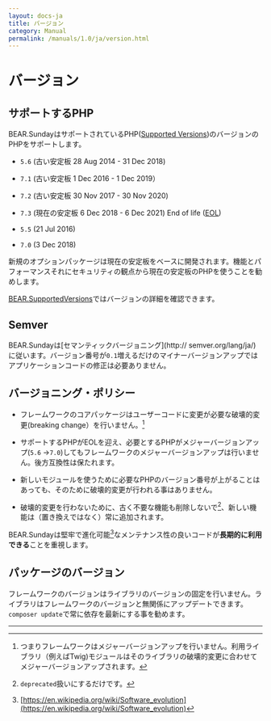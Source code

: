 ```yaml
---
layout: docs-ja
title: バージョン
category: Manual
permalink: /manuals/1.0/ja/version.html
---
```


# バージョン

## サポートするPHP

BEAR.SundayはサポートされているPHP([Supported Versions](http://php.net/supported-versions.php))のバージョンのPHPをサポートします。

* `5.6` (古い安定板 28 Aug 2014 - 31 Dec 2018)
* `7.1` (古い安定板 1 Dec 2016 - 1 Dec 2019）
* `7.2` (古い安定板 30 Nov 2017 - 30 Nov 2020)
* `7.3` (現在の安定板 6 Dec 2018 - 6 Dec 2021)
End of life ([EOL](http://php.net/eol.php))

* `5.5` (21 Jul 2016)
* `7.0` (3 Dec 2018)

新規のオプションパッケージは現在の安定板をベースに開発されます。機能とパフォーマンスそれにセキュリティの観点から現在の安定板のPHPを使うことを勧めします。

[BEAR.SupportedVersions](https://travis-ci.org/bearsunday/BEAR.SupportedVersions)ではバージョンの詳細を確認できます。

## Semver

BEAR.Sundayは[セマンティックバージョニング](http://
semver.org/lang/ja/)に従います。バージョン番号が`0.1`増えるだけのマイナーバージョンアップではアプリケーションコードの修正は必要ありません。

## バージョニング・ポリシー

 * フレームワークのコアパッケージはユーザーコードに変更が必要な破壊的変更(breaking change）を行いません。[^1]

 * サポートするPHPがEOLを迎え、必要とするPHPがメジャーバージョンアップ(`5.6` →`7.0`)してもフレームワークのメジャーバージョンアップは行いません。後方互換性は保たれます。

 * 新しいモジュールを使うために必要なPHPのバージョン番号が上がることはあっても、そのために破壊的変更が行われる事はありません。

 * 破壊的変更を行わないために、古く不要な機能も削除しないで[^3]、新しい機能は（置き換えではなく）常に追加されます。

BEAR.Sundayは堅牢で進化可能[^2]なメンテナンス性の良いコードが**長期的に利用できる**ことを重視します。

## パッケージのバージョン

フレームワークのバージョンはライブラリのバージョンの固定を行いません。ライブラリはフレームワークのバージョンと無関係にアップデートできます。`composer update`で常に依存を最新にする事を勧めます。

---

[^1]: つまりフレームワークはメジャーバージョンアップを行いません。利用ライブラリ（例えばTwig)モジュールはそのライブラリの破壊的変更に合わせてメジャーバージョンアップされます。
[^2]: [https://en.wikipedia.org/wiki/Software_evolution](https://en.wikipedia.org/wiki/Software_evolution)
[^3]: `deprecated`扱いにするだけです。
